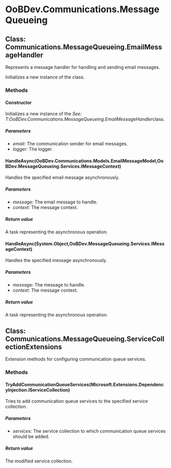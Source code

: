 # OoBDev.Communications.MessageQueueing


## Class: Communications.MessageQueueing.EmailMessageHandler
Represents a message handler for handling and sending email messages. 

Initializes a new instance of the class.
### Methods


#### Constructor
Initializes a new instance of the 
 *See: T:OoBDev.Communications.MessageQueueing.EmailMessageHandler*class. 


##### Parameters
* *email:* The communication sender for email messages.
* *logger:* The logger.




#### HandleAsync(OoBDev.Communications.Models.EmailMessageModel,OoBDev.MessageQueueing.Services.IMessageContext)
Handles the specified email message asynchronously. 


##### Parameters
* *message:* The email message to handle.
* *context:* The message context.




##### Return value
A task representing the asynchronous operation.



#### HandleAsync(System.Object,OoBDev.MessageQueueing.Services.IMessageContext)
Handles the specified message asynchronously. 


##### Parameters
* *message:* The message to handle.
* *context:* The message context.




##### Return value
A task representing the asynchronous operation.



## Class: Communications.MessageQueueing.ServiceCollectionExtensions
Extension methods for configuring communication queue services. 

### Methods


#### TryAddCommunicationQueueServices(Microsoft.Extensions.DependencyInjection.IServiceCollection)
Tries to add communication queue services to the specified service collection. 


##### Parameters
* *services:* The service collection to which communication queue services should be added.




##### Return value
The modified service collection.

